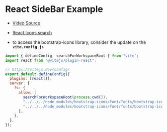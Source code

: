 # React SideBar Example

- [Video Source](https://www.youtube.com/watch?v=X9hnBtYQx0A)

- [React Icons search](https://react-icons.github.io/react-icons)

- to access the bootstrap-icons library, consider the update on the **`vite.config.js`**

```js
import { defineConfig, searchForWorkspaceRoot } from "vite";
import react from "@vitejs/plugin-react";

// https://vitejs.dev/config/
export default defineConfig({
  plugins: [react()],
  server: {
    fs: {
      allow: [
        searchForWorkspaceRoot(process.cwd()),
        "../../../node_modules/bootstrap-icons/font/fonts/bootstrap-icons.woff",
        "../../../node_modules/bootstrap-icons/font/fonts/bootstrap-icons.woff2",
      ],
    },
  },
});
```
